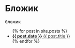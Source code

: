 # Бложик
бложик
<ul>
  {% for post in site.posts %}
    <li>
      <a href="{{ post.url | prepend: site.baseurl }}"><b>{{ post.date }}</b> {{ post.title }}</a>
    </li>
  {% endfor %}
</ul>